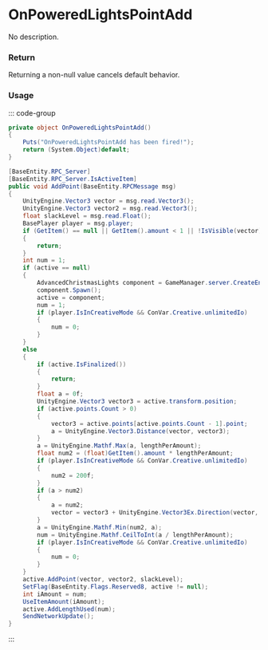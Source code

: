 # OnPoweredLightsPointAdd
<Badge type="info" text="Structure"/><Badge type="danger" text="Carbon Compatible"/><Badge type="warning" text="Oxide Compatible"/>
No description.
### Return
Returning a non-null value cancels default behavior.

### Usage
::: code-group
```csharp [Example]
private object OnPoweredLightsPointAdd()
{
	Puts("OnPoweredLightsPointAdd has been fired!");
	return (System.Object)default;
}
```
```csharp [Source — Assembly-CSharp @ PoweredLightsDeployer]
[BaseEntity.RPC_Server]
[BaseEntity.RPC_Server.IsActiveItem]
public void AddPoint(BaseEntity.RPCMessage msg)
{
	UnityEngine.Vector3 vector = msg.read.Vector3();
	UnityEngine.Vector3 vector2 = msg.read.Vector3();
	float slackLevel = msg.read.Float();
	BasePlayer player = msg.player;
	if (GetItem() == null || GetItem().amount < 1 || !IsVisible(vector) || !CanPlayerUse(player) || UnityEngine.Vector3.Distance(vector, player.eyes.position) > maxPlaceDistance || !CheckValidPlacement(vector, 0.1f, 10551297))
	{
		return;
	}
	int num = 1;
	if (active == null)
	{
		AdvancedChristmasLights component = GameManager.server.CreateEntity(poweredLightsPrefab.resourcePath, vector, UnityEngine.Quaternion.LookRotation(vector2, player.eyes.HeadUp())).GetComponent<AdvancedChristmasLights>();
		component.Spawn();
		active = component;
		num = 1;
		if (player.IsInCreativeMode && ConVar.Creative.unlimitedIo)
		{
			num = 0;
		}
	}
	else
	{
		if (active.IsFinalized())
		{
			return;
		}
		float a = 0f;
		UnityEngine.Vector3 vector3 = active.transform.position;
		if (active.points.Count > 0)
		{
			vector3 = active.points[active.points.Count - 1].point;
			a = UnityEngine.Vector3.Distance(vector, vector3);
		}
		a = UnityEngine.Mathf.Max(a, lengthPerAmount);
		float num2 = (float)GetItem().amount * lengthPerAmount;
		if (player.IsInCreativeMode && ConVar.Creative.unlimitedIo)
		{
			num2 = 200f;
		}
		if (a > num2)
		{
			a = num2;
			vector = vector3 + UnityEngine.Vector3Ex.Direction(vector, vector3) * a;
		}
		a = UnityEngine.Mathf.Min(num2, a);
		num = UnityEngine.Mathf.CeilToInt(a / lengthPerAmount);
		if (player.IsInCreativeMode && ConVar.Creative.unlimitedIo)
		{
			num = 0;
		}
	}
	active.AddPoint(vector, vector2, slackLevel);
	SetFlag(BaseEntity.Flags.Reserved8, active != null);
	int iAmount = num;
	UseItemAmount(iAmount);
	active.AddLengthUsed(num);
	SendNetworkUpdate();
}

```
:::
